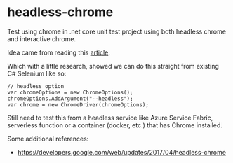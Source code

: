 # headless-chrome

Test using chrome in .net core unit test project using both headless chrome and interactive chrome.

Idea came from reading this [article](https://tutorialzine.com/2017/08/automating-google-chrome-with-node-js).

Which with a little research, showed we can do this straight from existing C# Selenium like so:

```
// headless option
var chromeOptions = new ChromeOptions();
chromeOptions.AddArgument("--headless");
var chrome = new ChromeDriver(chromeOptions);
```

Still need to test this from a headless service like Azure Service Fabric, serverless function or a container (docker, etc.) that has Chrome installed.


Some additional references:

 * https://developers.google.com/web/updates/2017/04/headless-chrome
